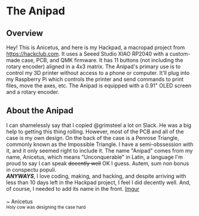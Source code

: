 # The Anipad

## Overview

Hey! This is Anicetus, and here is my Hackpad, a macropad project from https://hackclub.com. It uses a Seeed Studio XIAO RP2040 with a custom-made case, PCB, and QMK firmware.
It has 11 buttons (not including the rotary encoder) aligned in a 4x3 matrix. The Anipad's primary use is to control my 3D printer without access to a phone or computer. It'll plug into my Raspberry Pi which controls the printer and send commands to print files, move the axes, etc.
The Anipad is equipped with a 0.91" OLED screen and a rotary encoder.

## About the Anipad

I can shamelessly say that I copied @grimsteel a lot on Slack. He was a big help to getting this thing rolling. However, most of the PCB and all of the case is my own design. On the back of the case is a Penrose Triangle, commonly known as the Impossible Triangle. I have a semi-obssession with it, and it only seemed right to include it.
The name "Anipad" comes from my name, Anicetus, which means "Unconquerable" in Latin, a language I'm proud to say I can speak ~~decently well~~ OK I guess. Autem, sum non bonus in conspectu populi.
<br/>***ANYWAYS***, I love coding, making, and hacking, and despite arriving with less than 10 days left in the Hackpad project, I feel I did decently well. And, of course, I needed to add its name in the front.
[Imgur](https://imgur.com/eU0NZFf)
<br/>
<br/>
~ Anicetus
<br/>
<sub>Holy cow was designing the case hard<sub>
